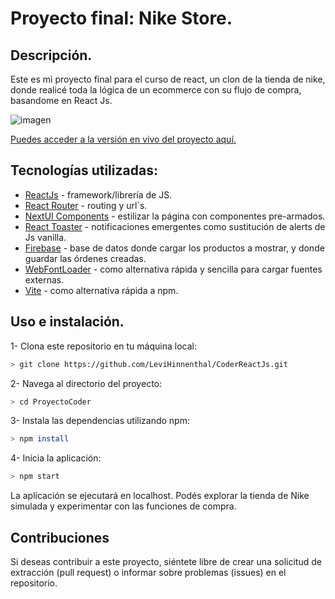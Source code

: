 
# Proyecto final: Nike Store.

## Descripción.
 Este es mi proyecto final para el curso de react, un clon de la tienda de nike, donde realicé toda la lógica de un ecommerce con su flujo de compra, basandome en React Js.


![imagen](https://1000logos.net/wp-content/uploads/2021/11/Nike-Logo.png)


[Puedes acceder a la versión en vivo del proyecto aquí.](https://nike-store-dusky.vercel.app/)

## Tecnologías utilizadas:
- [ReactJs](https://react.dev/) - framework/librería de JS.
- [React Router](https://reactrouter.com/en/main) - routing y url´s.
- [NextUI Components](https://nextui.org/) - estilizar la página con componentes pre-armados.
- [React Toaster](https://react-hot-toast.com/) - notificaciones emergentes como sustitución de alerts de Js vanilla.
- [Firebase](https://firebase.google.com/?gad_source=1&gclid=CjwKCAjwkY2qBhBDEiwAoQXK5R4ifDEgWhc1nxJaz7Gg5g0IpTJN6LnqXG70YlDETj8wxmpFs0oukxoCmJEQAvD_BwE&gclsrc=aw.ds&hl=es-419) - base de datos donde cargar los productos a mostrar, y donde guardar las órdenes creadas.
-  [WebFontLoader](https://www.npmjs.com/package/webfontloader) - como alternativa rápida y sencilla para cargar fuentes externas.
-  [Vite](https://vitejs.dev/) - como alternativa rápida a npm.

## Uso e instalación.

1- Clona este repositorio en tu máquina local:
```bash
> git clone https://github.com/LeviHinnenthal/CoderReactJs.git
```
2- Navega al directorio del proyecto:
```bash
> cd ProyectoCoder
```

3- Instala las dependencias utilizando npm:
```bash
> npm install
```
4- Inicia la aplicación:
```bash
> npm start
```

La aplicación se ejecutará en localhost. Podés explorar la tienda de Nike simulada y experimentar con las funciones de compra.


## Contribuciones
Si deseas contribuir a este proyecto, siéntete libre de crear una solicitud de extracción (pull request) o informar sobre problemas (issues) en el repositorio.

